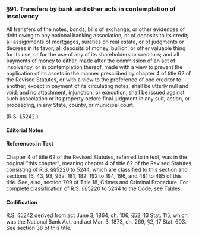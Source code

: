 ### §91. Transfers by bank and other acts in contemplation of insolvency ###

All transfers of the notes, bonds, bills of exchange, or other evidences of debt owing to any national banking association, or of deposits to its credit; all assignments of mortgages, sureties on real estate, or of judgments or decrees in its favor; all deposits of money, bullion, or other valuable thing for its use, or for the use of any of its shareholders or creditors; and all payments of money to either, made after the commission of an act of insolvency, or in contemplation thereof, made with a view to prevent the application of its assets in the manner prescribed by chapter 4 of title 62 of the Revised Statutes, or with a view to the preference of one creditor to another, except in payment of its circulating notes, shall be utterly null and void; and no attachment, injunction, or execution, shall be issued against such association or its property before final judgment in any suit, action, or proceeding, in any State, county, or municipal court.

(R.S. §5242.)

#### **Editorial Notes** ####

#### References in Text ####

Chapter 4 of title 62 of the Revised Statutes, referred to in text, was in the original "this chapter", meaning chapter 4 of title 62 of the Revised Statutes, consisting of R.S. §§5220 to 5244, which are classified to this section and sections 16, 43, 93, 93a, 181, 182, 192 to 194, 196, and 481 to 485 of this title. See, also, section 709 of Title 18, Crimes and Criminal Procedure. For complete classification of R.S. §§5220 to 5244 to the Code, see Tables.

#### Codification ####

R.S. §5242 derived from act June 3, 1864, ch. 106, §52, 13 Stat. 115, which was the National Bank Act, and act Mar. 3, 1873, ch. 269, §2, 17 Stat. 603. See section 38 of this title.